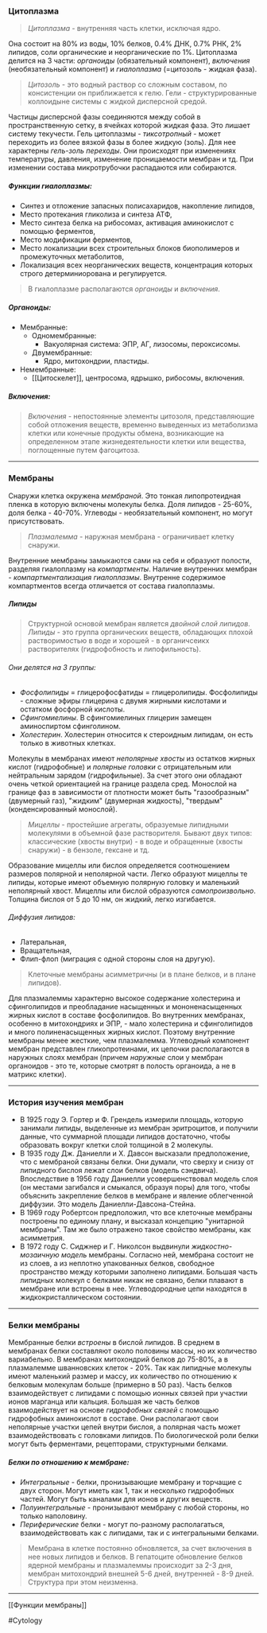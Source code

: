### Цитоплазма

> *Цитоплазма* - внутренняя часть клетки, исключая ядро. 

Она состоит на 80% из воды, 10% белков, 0.4% ДНК, 0.7% РНК, 2% липидов, соли органические и неорганические по 1%. Цитоплазма делится на 3 части: _органоиды_ (обязательный компонент), _включения_ (необязательный компонент) и _гиалоплазма_ (=цитозоль - жидкая фаза).

> *Цитозоль* - это водный раствор со сложным составом, по консистенции он приближается к гелю. Гели - структурированные коллоидыне системы с жидкой дисперсной средой. 

Частицы дисперсной фазы соединяются между собой в пространственную сетку, в ячейках которой жидкая фаза. Это лишает систему текучести. Гель цитоплазмы - _тиксотропный_ - может переходить из более вязкой фазы в более жидкую (золь). Для нее характерны _гель-золь переходы_. Они происходят при изменениях температуры, давления, изменение проницаемости мембран и тд. При изменении состава микротрубочки распадаются или собираются.

##### Функции гиалоплазмы:

- Синтез и отложение запасных полисахаридов, накопление липидов,
- Место протекания гликолиза и синтеза АТФ,
- Место синтеза белка на рибосомах, активация аминокислот с помощью ферментов,
- Место модификации ферментов,
- Место локализации всех строительных блоков биополимеров и промежуточных метаболитов,
- Локализация всех неорганических веществ, концентрация которых строго детерминиорована и регулируется.

> В гиалоплазме располагаются *органоиды* и *включения*.

##### Органоиды:

- Мембранные:
	- Одномембранные:
		- Вакуолярная система: ЭПР, АГ, лизосомы, пероксисомы.
	- Двумембранные: 
		- Ядро, митохондрии, пластиды.
- Немембранные:
	- [[Цитоскелет]], центросома, ядрышко, рибосомы, включения.

##### Включения:

> *Включения* - непостоянные элементы цитозоля, представляющие собой отложения веществ, временно выведенных из метаболизма клетки или конечные продукты обмена, возникающие на определенном этапе жизнедеятельности клетки или вещества, поглощенные путем фагоцитоза.

---

### Мембраны

Снаружи клетка окружена *мембраной*. Это тонкая липопротеидная пленка в которую включены молекулы белка. Доля липидов - 25-60%, доля белка - 40-70%. Углеводы - необязательный компонент, но могут присутствовать. 

> _Плазмалемма_ - наружная мембрана - ограничивает клетку снаружи. 

Внутренние мембраны замыкаются сами на себя и образуют полости, разделяя гиалоплазму на _компартменты_. Наличие внутренних мембран - _компартментализация гиалоплазмы_. Внутренне содержимое компартментов всегда отличается от состава гиалоплазмы.

##### Липиды

> Структурной основой мембран является *двойной слой липидов*. _Липиды_ - это группа органических веществ, обладающих плохой растворимостью в воде и хорошей - в органичсеикх растворителях (гидрофобность и липофильность). 

###### Они делятся на 3 группы: 

- *Фосфолипиды* = глицерофосфатиды = глицеролипиды. Фосфолипиды - сложные эфиры глицерина с двумя жирными кислотами и остатком фосфорной кислоты. 
- *Сфингомиелины*. В сфингомиелиных глицерин замещен аминоспиртом сфинголином.
- *Холестерин*. Холестерин относится к стероидным липидам, он есть только в животных клетках.

Молекулы в мембранах имеют _неполярные хвосты_ из остатков жирных кислот (гидрофобные) и _полярные головки_ с отрицательным или нейтральным зарядом (гидрофильные). За счет этого они обладают очень четкой ориентацией на границе раздела сред. Монослой на границе фаз в зависимости от плотности может быть "газообразным" (двумерный газ), "жидким" (двумерная жидкость), "твердым" (конденсированный монослой).

> _Мицеллы_ - простейшие агрегаты, образуемые липидными молекулями в объемной фазе растворителя. Бывают двух типов: классические (хвосты внутри) - в воде и обращенные (хвосты снаружи) - в бензоле, гексане и тд. 

Образование мицеллы или бислоя определяется соотношением размеров полярной и неполярной части. Легко образуют мицеллы те липиды, которые имеют объемную полярную головку и маленький неполярный хвост. Мицеллы или бислой образуются _самопроизвольно_. Толщина бислоя от 5 до 10 нм, он жидкий, легко изгибается.

###### Диффузия липидов:

- Латеральная, 
- Вращательная,
- Флип-флоп (миграция с одной стороны слоя на другую).

> Клеточные мембраны асимметричны (и в плане белков, и в плане липидов). 

Для плазмалеммы характерно высокое содержание холестерина и сфинголипидов и преобладание насыщенных и мононенасыщенных жирных кислот в составе фосфолипидов. Во внутренних мембранах, особенно в митохондриях и ЭПР, - мало холестерина и сфинголипидов и много полиненасыщенных жирных кислот. Поэтому внутренние мембраны менее жесткие, чем плазмалемма. Углеводный компонент мембран представлен гликопротеинами, их цепочки располагаются в наружных слоях мембран (причем _наружные_ слои у мембран органоидов - это те, которые смотрят в полость органоида, а не в матрикс клетки).

---

### История изучения мембран

- В 1925 году Э. Гортер и Ф. Грендель измерили площадь, которую занимали липиды, выделенные из мембран эритроцитов, и получили данные, что суммарной площади липидов достаточно, чтобы образовать вокруг клетки слой толщиной в 2 молекулы.
- В 1935 году Дж. Даниелли и Х. Давсон высказали предположение, что с мембраной связаны белки. Они думали, что сверху и снизу от липидного бислоя лежат слои белков (модель сэндвича). Впоследствие в 1956 году Даниелли усовершенствовал модель слоя (он местами загибался и смыкался, образуя поры) для того, чтобы объяснить закрепление белков в мембране и явление облегченной диффузии. Это модель Даниелли-Давсона-Стейна.
- В 1969 году Робертсон предположил, что все клеточные мембраны построены по единому плану, и высказал концепцию "унитарной мембраны". Там же было отражено такое свойство мембраны, как асимметрия.
- В 1972 году С. Сиджнер и Г. Николсон выдвинули _жидкостно-мозаичную модель_ мембраны. Согласно ней, мембрана состоит не из слоев, а из неплотно упакованных белков, свободное пространство между которыми заполнено липидами. Большая часть липидных молекул с белками никак не связано, белки плавают в мембране или встроены в нее. Углеводородные цепи находятся в жидкокристаллическом состоянии.


---

### Белки мембраны

Мембранные белки _встроены_ в бислой липидов. В среднем в мембранах белки составляют около половины массы, но их количество вариабельно. В мембранах митохондрий белков до 75-80%, а в плазмалемме шванновских клеток - 20%. Так как липидные молекулы имеют маленький размер и массу, их количество по отношению к белковым молекулам больше (примерно в 50 раз). Часть белков взаимодействует с липидами с помощью ионных связей при участии ионов марганца или кальция. Большая же часть белков взаимодействует на основе _гидрофобных связей_ с помощью гидрофобных аминокислот в составе. Они располагают свои неполярные участки цепей внутри бислоя, а полярная часть может взаимодействовать с головками липидов. По биологической роли белки могут быть ферментами, рецепторами, структурными белками.

##### Белки по отношению к мембране:

- *Интегральные* - белки, пронизывающие мембрану и торчащие с двух сторон. Могут иметь как 1, так и несколько гидрофобных частей. Могут быть каналами для ионов и других веществ.
- _Полуинтегральные_ - пронизывают мембрану с любой стороны, но только наполовину.
- _Периферические_ белки - могут по-разному располагаться, взаимодействовать как с липидами, так и с интегральными белками.

> Мембрана в клетке постоянно обновляется, за счет включения в нее новых липидов и белков. В гепатоците обновление белков ядерной мембраны и плазмалеммы происходит за 2-3 дня, мембран митохондрий внешней 5-6 дней, внутренней - 8-9 дней. Структура при этом неизменна.

---
[[Функции мембраны]]

#Cytology 